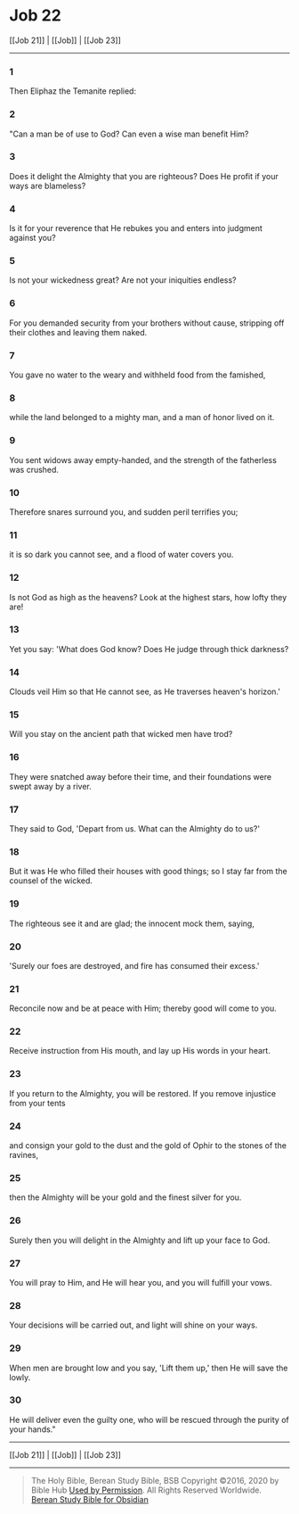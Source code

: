 # Job 22

[[Job 21]] | [[Job]] | [[Job 23]]

---

### 1
Then Eliphaz the Temanite replied:

### 2
"Can a man be of use to God? Can even a wise man benefit Him?

### 3
Does it delight the Almighty that you are righteous? Does He profit if your ways are blameless?

### 4
Is it for your reverence that He rebukes you and enters into judgment against you?

### 5
Is not your wickedness great? Are not your iniquities endless?

### 6
For you demanded security from your brothers without cause, stripping off their clothes and leaving them naked.

### 7
You gave no water to the weary and withheld food from the famished,

### 8
while the land belonged to a mighty man, and a man of honor lived on it.

### 9
You sent widows away empty-handed, and the strength of the fatherless was crushed.

### 10
Therefore snares surround you, and sudden peril terrifies you;

### 11
it is so dark you cannot see, and a flood of water covers you.

### 12
Is not God as high as the heavens? Look at the highest stars, how lofty they are!

### 13
Yet you say: 'What does God know? Does He judge through thick darkness?

### 14
Clouds veil Him so that He cannot see, as He traverses heaven's horizon.'

### 15
Will you stay on the ancient path that wicked men have trod?

### 16
They were snatched away before their time, and their foundations were swept away by a river.

### 17
They said to God, 'Depart from us. What can the Almighty do to us?'

### 18
But it was He who filled their houses with good things; so I stay far from the counsel of the wicked.

### 19
The righteous see it and are glad; the innocent mock them, saying,

### 20
'Surely our foes are destroyed, and fire has consumed their excess.'

### 21
Reconcile now and be at peace with Him; thereby good will come to you.

### 22
Receive instruction from His mouth, and lay up His words in your heart.

### 23
If you return to the Almighty, you will be restored. If you remove injustice from your tents

### 24
and consign your gold to the dust and the gold of Ophir to the stones of the ravines,

### 25
then the Almighty will be your gold and the finest silver for you.

### 26
Surely then you will delight in the Almighty and lift up your face to God.

### 27
You will pray to Him, and He will hear you, and you will fulfill your vows.

### 28
Your decisions will be carried out, and light will shine on your ways.

### 29
When men are brought low and you say, 'Lift them up,' then He will save the lowly.

### 30
He will deliver even the guilty one, who will be rescued through the purity of your hands."

---

[[Job 21]] | [[Job]] | [[Job 23]]

---

> The Holy Bible, Berean Study Bible, BSB
> Copyright &copy;2016, 2020 by Bible Hub
> [Used by Permission](https://berean.bible/terms.htm). All Rights Reserved Worldwide.
> [Berean Study Bible for Obsidian](https://github.com/gapmiss/berean-study-bible-for-obsidian)


